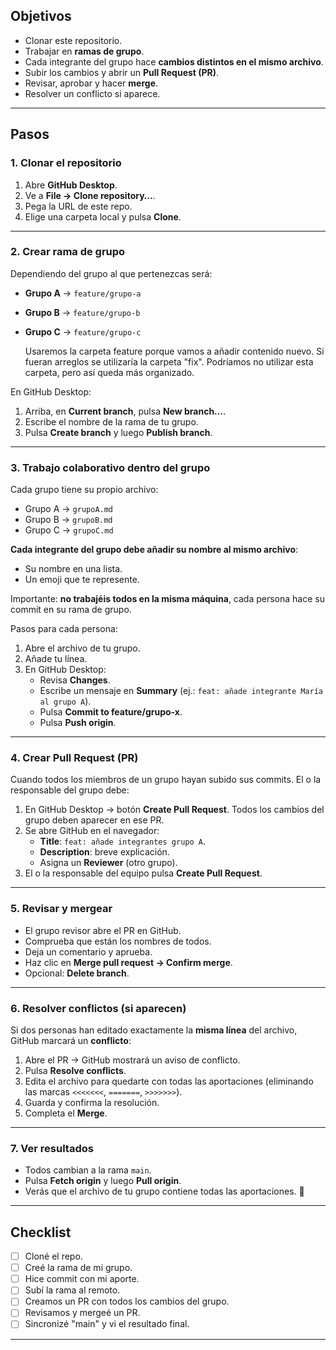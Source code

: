 ## Objetivos
- Clonar este repositorio.  
- Trabajar en **ramas de grupo**.  
- Cada integrante del grupo hace **cambios distintos en el mismo archivo**.  
- Subir los cambios y abrir un **Pull Request (PR)**.  
- Revisar, aprobar y hacer **merge**.  
- Resolver un conflicto si aparece.  

---

## Pasos

### 1. Clonar el repositorio
1. Abre **GitHub Desktop**.  
2. Ve a **File → Clone repository…**.  
3. Pega la URL de este repo.  
4. Elige una carpeta local y pulsa **Clone**.  

---

### 2. Crear rama de grupo
Dependiendo del grupo al que pertenezcas será:
- **Grupo A** → `feature/grupo-a`  
- **Grupo B** → `feature/grupo-b`  
- **Grupo C** → `feature/grupo-c`

  Usaremos la carpeta feature porque vamos a añadir contenido nuevo. Si fueran arreglos se utilizaría la carpeta "fix".
  Podríamos no utilizar esta carpeta, pero así queda más organizado.

En GitHub Desktop:  
1. Arriba, en **Current branch**, pulsa **New branch…**.  
2. Escribe el nombre de la rama de tu grupo.  
3. Pulsa **Create branch** y luego **Publish branch**.  

---

### 3. Trabajo colaborativo dentro del grupo
Cada grupo tiene su propio archivo:  
- Grupo A → `grupoA.md`  
- Grupo B → `grupoB.md`  
- Grupo C → `grupoC.md`  

**Cada integrante del grupo debe añadir su nombre al mismo archivo**:  
- Su nombre en una lista.  
- Un emoji que te represente.  

Importante: **no trabajéis todos en la misma máquina**, cada persona hace su commit en su rama de grupo.  

Pasos para cada persona:  
1. Abre el archivo de tu grupo.  
2. Añade tu línea.  
3. En GitHub Desktop:  
   - Revisa **Changes**.  
   - Escribe un mensaje en **Summary** (ej.: `feat: añade integrante María al grupo A`).  
   - Pulsa **Commit to feature/grupo-x**.  
   - Pulsa **Push origin**.  

---

### 4. Crear Pull Request (PR)
Cuando todos los miembros de un grupo hayan subido sus commits. 
El o la responsable del grupo debe:

1. En GitHub Desktop → botón **Create Pull Request**.
Todos los cambios del grupo deben aparecer en ese PR.
3. Se abre GitHub en el navegador:  
   - **Title**: `feat: añade integrantes grupo A`.  
   - **Description**: breve explicación.  
   - Asigna un **Reviewer** (otro grupo).  
4. El o la responsable del equipo pulsa **Create Pull Request**.  

---

### 5. Revisar y mergear
- El grupo revisor abre el PR en GitHub.  
- Comprueba que están los nombres de todos.  
- Deja un comentario y aprueba.  
- Haz clic en **Merge pull request → Confirm merge**.  
- Opcional: **Delete branch**.  

---

### 6. Resolver conflictos (si aparecen)
Si dos personas han editado exactamente la **misma línea** del archivo, GitHub marcará un **conflicto**:  
1. Abre el PR → GitHub mostrará un aviso de conflicto.  
2. Pulsa **Resolve conflicts**.  
3. Edita el archivo para quedarte con todas las aportaciones (eliminando las marcas `<<<<<<<`, `=======`, `>>>>>>>`).  
4. Guarda y confirma la resolución.  
5. Completa el **Merge**.  

---

### 7. Ver resultados
- Todos cambian a la rama `main`.  
- Pulsa **Fetch origin** y luego **Pull origin**.  
- Verás que el archivo de tu grupo contiene todas las aportaciones. 🎉  

---

## Checklist
- [ ] Cloné el repo.  
- [ ] Creé la rama de mi grupo.  
- [ ] Hice commit con mi aporte.  
- [ ] Subí la rama al remoto.  
- [ ] Creamos un PR con todos los cambios del grupo.  
- [ ] Revisamos y mergeé un PR.  
- [ ] Sincronizé "main" y vi el resultado final.  

---
